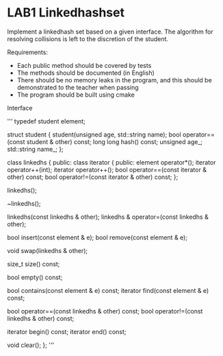 # LAB1 Linkedhashset
Implement a linkedhash set based on a given interface. The algorithm for resolving collisions is left to the discretion of the student.

Requirements:

*  Each public method should be covered by tests
*  The methods should be documented (in English)
*  There should be no memory leaks in the program, and this should be demonstrated to the teacher when passing
*  The program should be built using cmake
  
Interface  

'''
typedef student element;


struct student {
   student(unsigned age, std::string name);
   bool operator==(const student & other) const;
   long long hash() const;
   unsigned age_;
   std::string name_;
};


class linkedhs {
public:
   class iterator {
    public:
       element operator*();
       iterator operator++(int);
       iterator operator++();
       bool operator==(const iterator & other) const;
       bool operator!=(const iterator & other) const;
   };


   linkedhs();


   ~linkedhs();


   linkedhs(const linkedhs & other);
   linkedhs & operator=(const linkedhs & other);


   bool insert(const element & e);
   bool remove(const element & e);


   void swap(linkedhs & other);


   size_t size() const;


   bool empty() const;


   bool contains(const element & e) const;
   iterator find(const element & e) const;


   bool operator==(const linkedhs & other) const;
   bool operator!=(const linkedhs & other) const;


   iterator begin() const;
   iterator end() const;


   void clear();
};
'''
